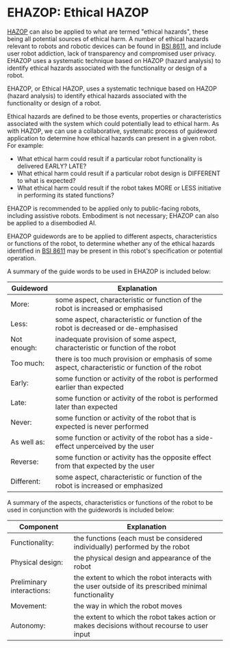 # EHAZOP: Ethical HAZOP

[HAZOP](https://en.wikipedia.org/wiki/Hazard_and_operability_study) can also be applied to what are termed "ethical hazards", these being all potential sources of ethical harm. A number of ethical hazards relevant to robots and robotic devices can be found in [BSI 8611](https://standardsdevelopment.bsigroup.com/projects/9021-05777), and include user robot addiction, lack of transparency and compromised user privacy. EHAZOP uses a systematic technique based on HAZOP (hazard analysis) to identify ethical hazards associated with the functionality or design of a robot.

EHAZOP, or Ethical HAZOP, uses a systematic technique based on HAZOP (hazard analysis) to identify ethical hazards associated with the functionality or design of a robot.

Ethical hazards are defined to be those events, properties or characteristics associated with the system which could potentially lead to ethical harm. As with HAZOP, we can use a collaborative, systematic process of guideword application to determine how ethical hazards can present in a given robot. For example:
- What ethical harm could result if a particular robot functionality is delivered EARLY? LATE?
- What ethical harm could result if a particular robot design is DIFFERENT to what is expected?
- What ethical harm could result if the robot takes MORE or LESS initiative in performing its stated functions?

EHAZOP is recommended to be applied only to public-facing robots, including assistive robots. Embodiment is not necessary; EHAZOP can also be applied to a disembodied AI.

EHAZOP guidewords are to be applied to different aspects, characteristics or functions of the robot, to determine whether any of the ethical hazards identified in [BSI 8611](https://standardsdevelopment.bsigroup.com/projects/9021-05777) may be present in this robot's specification or potential operation.

A summary of the guide words to be used in EHAZOP is included below:

| Guideword | Explanation |
| --- | --- |
| More:  | some aspect, characteristic or function of the robot is increased or emphasised |
| Less:  | some aspect, characteristic or function of the robot is decreased or de-emphasised |
| Not enough:  | inadequate provision of some aspect, characteristic or function of the robot |
| Too much:  | there is too much provision or emphasis of some aspect, characteristic or function of the robot |
| Early:  | some function or activity of the robot is performed earlier than expected |
| Late:  | some function or activity of the robot is performed later than expected |
| Never:  | some function or activity of the robot that is expected is never performed |
| As well as:  | some function or activity of the robot has a side-effect unperceived by the user |
| Reverse:  | some function or activity has the opposite effect from that expected by the user |
| Different:  | some aspect, characteristic or function of the robot is increased or emphasized |


A summary of the aspects, characteristics or functions of the robot to be used in conjunction with the guidewords is included below:

| Component  | Explanation |
| --- | --- |
| Functionality:  | the functions (each must be considered individually) performed by the robot |
| Physical design:  | the physical design and appearance of the robot |
| Preliminary interactions:  | the extent to which the robot interacts with the user outside of its prescribed minimal functionality |
| Movement:  | the way in which the robot moves |
| Autonomy:  | the extent to which the robot takes action or makes decisions without recourse to user input |
